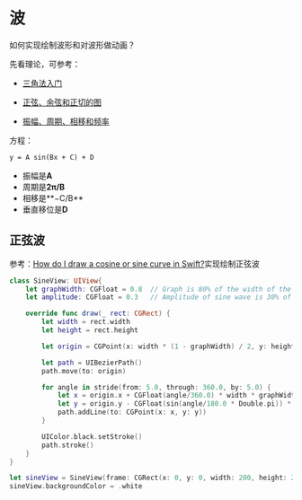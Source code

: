 # 波

如何实现绘制波形和对波形做动画？

先看理论，可参考：

+ [三角法入门](https://www.shuxuele.com/algebra/trigonometry.html)

+ [正弦、余弦和正切的图](https://www.shuxuele.com/algebra/trig-sin-cos-tan-graphs.html)
+ [振幅、周期、相移和频率](https://www.shuxuele.com/algebra/amplitude-period-frequency-phase-shift.html)

方程：

```tex
y = A sin(Bx + C) + D
```

- 振幅是**A**
- 周期是**2π/B**
- 相移是**−C/B**
- 垂直移位是**D**



## 正弦波

参考：[How do I draw a cosine or sine curve in Swift?](https://stackoverflow.com/questions/40230312/how-do-i-draw-a-cosine-or-sine-curve-in-swift)实现绘制正弦波

```swift
class SineView: UIView{
    let graphWidth: CGFloat = 0.8  // Graph is 80% of the width of the view
    let amplitude: CGFloat = 0.3   // Amplitude of sine wave is 30% of view height

    override func draw(_ rect: CGRect) {
        let width = rect.width
        let height = rect.height

        let origin = CGPoint(x: width * (1 - graphWidth) / 2, y: height * 0.50)

        let path = UIBezierPath()
        path.move(to: origin)

        for angle in stride(from: 5.0, through: 360.0, by: 5.0) {
            let x = origin.x + CGFloat(angle/360.0) * width * graphWidth
            let y = origin.y - CGFloat(sin(angle/180.0 * Double.pi)) * height * amplitude
            path.addLine(to: CGPoint(x: x, y: y))
        }

        UIColor.black.setStroke()
        path.stroke()
    }
}

let sineView = SineView(frame: CGRect(x: 0, y: 0, width: 200, height: 200))
sineView.backgroundColor = .white
```

